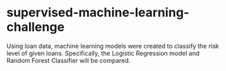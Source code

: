 # supervised-machine-learning-challenge
Using loan data, machine learning models were created to classify the risk level of given loans. Specifically, the Logistic Regression model and Random Forest Classifier will be compared.